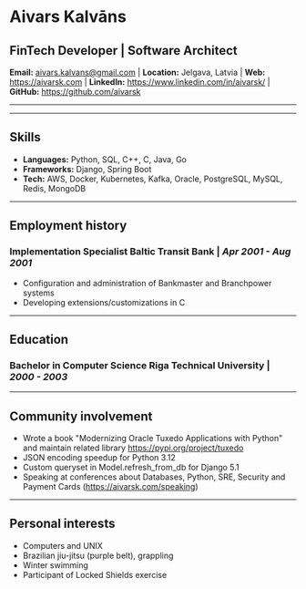 # Aivars Kalvāns
## FinTech Developer | Software Architect

**Email:** aivars.kalvans@gmail.com |
**Location:** Jelgava, Latvia |
**Web:** https://aivarsk.com |
**LinkedIn:** https://www.linkedin.com/in/aivarsk/ |
**GitHub:** https://github.com/aivarsk

---

---

## Skills

- **Languages:** Python, SQL, C++, C, Java, Go
- **Frameworks:** Django, Spring Boot
- **Tech:** AWS, Docker, Kubernetes, Kafka, Oracle, PostgreSQL, MySQL, Redis, MongoDB

---

## Employment history

### Implementation Specialist **Baltic Transit Bank** | *Apr 2001 - Aug 2001*

- Configuration and administration of Bankmaster and Branchpower systems
- Developing extensions/customizations in C

---

## Education

### Bachelor in Computer Science **Riga Technical University** | *2000 - 2003*

---

## Community involvement

- Wrote a book "Modernizing Oracle Tuxedo Applications with Python" and maintain related library https://pypi.org/project/tuxedo
- JSON encoding speedup for Python 3.12
- Custom queryset in Model.refresh_from_db for Django 5.1
- Speaking at conferences about Databases, Python, SRE, Security and Payment Cards (https://aivarsk.com/speaking)

---

## Personal interests

- Computers and UNIX
- Brazilian jiu-jitsu (purple belt), grappling
- Winter swimming
- Participant of Locked Shields exercise
